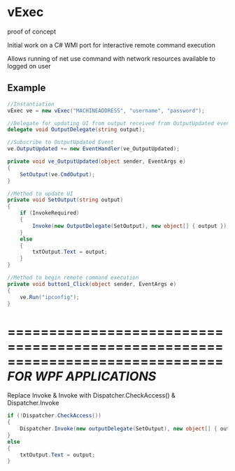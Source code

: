 vExec
=====

proof of concept

Initial work on a C# WMI port for interactive remote command execution

Allows running of net use command with network resources available to logged on user 


Example
--------------------


```c#
//Instantiation
vExec ve = new vExec("MACHINEADDRESS", "username", "password");

//Delegate for updating UI from output received from OutputUpdated event
delegate void OutputDelegate(string output);

//Subscribe to OutputUpdated Event
ve.OutputUpdated += new EventHandler(ve_OutputUpdated);

private void ve_OutputUpdated(object sender, EventArgs e)
{
	SetOutput(ve.CmdOutput);
}

//Method to update UI
private void SetOutput(string output)
{
	if (InvokeRequired)
	{
		Invoke(new OutputDelegate(SetOutput), new object[] { output });
	}
	else
	{
		txtOutput.Text = output;
	}
}

//Method to begin remote command execution
private void button1_Click(object sender, EventArgs e)
{      
	ve.Run("ipconfig");
}
```

==============================================================================
*FOR WPF APPLICATIONS*
==============================================================================
Replace Invoke & Invoke with Dispatcher.CheckAccess() & Dispatcher.Invoke

```c#
if (!Dispatcher.CheckAccess())
{
	Dispatcher.Invoke(new outputDelegate(SetOutput), new object[] { output });
}
else
{
	txtOutput.Text = output;
}

```
